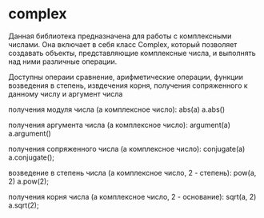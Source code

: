 # complex

Данная библиотека предназначена для работы с комплексными числами. Она включает в себя класс Complex, который позволяет создавать объекты, представляющие комплексные числа, и выполнять над ними различные операции.

Доступны операии сравнение, арифметические операции, функции возведения в степень, извдечения корня, получения сопряженного к данному числу и аргумент числа

получения модуля числа (a комплексное число):
abs(a)
a.abs()

получения аргумента числа (a комплексное число):
argument(a)
a.argument()

получения сопряженного числа (a комплексное число):
conjugate(a)
a.conjugate();

возведение в степень числа (a комплексное число, 2 - степень):
pow(a, 2)
a.pow(2);

получения корня числа (a комплексное число, 2 - основание):
sqrt(a, 2)
a.sqrt(2);
